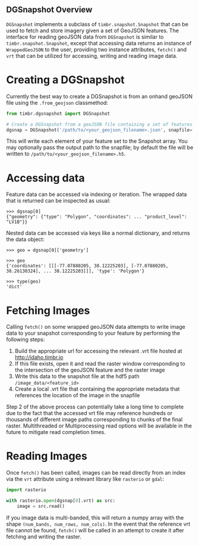 ## DGSnapshot Overview

`DGSnapshot` implements a subclass of `timbr.snapshot.Snapshot` that can be used to fetch and store imagery given a set of GeoJSON
features. The interface for reading geoJSON data from `DGSnapshot` is similar to `timbr.snapshot.Snapshot`, except that accessing 
data returns an instance of `WrappedGeoJSON` to the user, providing two instance attributes, `fetch()` and `vrt` 
that can be utilized for accessing, writing and reading image data.


# Creating a DGSnapshot

Currently the best way to create a DGSnapshot is from an onhand geoJSON file using the `.from_geojson` classmethod:

```Python
from timbr.dgsnapshot import DGSnapshot

# Create a DGSnapshot from a geoJSON file containing a set of features
dgsnap = DGSnapshot('/path/to/<your_geojson_filename>.json', snapfile='output_snap.h5')
```

This will write each element of your feature set to the Snapshot array. You may optionally pass the output path to the snapfile; 
by default the file will be written to `/path/to/<your_geojson_filename>.h5`.


# Accessing data

Feature data can be accessed via indexing or iteration. The wrapped data that is returned can be inspected as usual:

```
>>> dgsnap[0]
{"geometry": {"type": "Polygon", "coordinates": ... "product_level": "LV1B"}}
```

Nested data can be accessed via keys like a normal dictionary, and returns the data object:

```
>>> geo = dgsnap[0]['geometry']

>>> geo
{'coordinates': [[[-77.07880205, 38.12225203], [-77.07880205, 38.26130324], ... 38.12225203]]], 'type': 'Polygon'}

>>> type(geo)
'dict'
```


# Fetching Images

Calling `fetch()` on some wrapped geoJSON data attempts to write image data to your snapshot corresponding to your feature by 
performing the following steps:

1. Build the appropriate url for accessing the relevant .vrt file hosted at http://idaho.timbr.io
2. If this file exists, open it and read the raster window corresponding to the intersection of the geoJSON feature and the raster image
3. Write this data to the snapshot file at the hdf5 path `/image_data/<feature_id>`
4. Create a local .vrt file that containing the appropriate metadata that references the location of the image in the snapfile

Step 2 of the above process can potentially take a long time to complete due to the fact that the accessed vrt file may reference hundreds
or thousands of different image paths corresponding to chunks of the final raster. Multithreaded or Multiprocessing read options will be 
available in the future to mitigate read completion times.

# Reading Images

Once `fetch()` has been called, images can be read directly from an index via the `vrt` attribute using a relevant library like 
`rasterio` or `gdal`:

```Python
import rasterio

with rasterio.open(dgsnap[0].vrt) as src:
	image = src.read()
```

If you image data is multi-banded, this will return a numpy array with the shape `(num_bands, num_rows, num_cols)`. In the event that the reference vrt 
file cannot be found, `fetch()` will be called in an attempt to create it after fetching and writing the raster.



